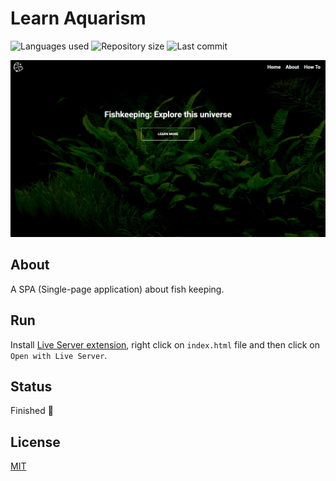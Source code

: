 # Learn Aquarism

![Languages used](https://img.shields.io/github/languages/count/isadfrn/learn-aquarism?style=flat-square)
![Repository size](https://img.shields.io/github/repo-size/isadfrn/learn-aquarism?style=flat-square)
![Last commit](https://img.shields.io/github/last-commit/isadfrn/learn-aquarism?style=flat-square)

![A responsive timer with dark and light themes](./assets/img/demo.gif)

## About

A SPA (Single-page application) about fish keeping.

## Run

Install [Live Server extension](https://marketplace.visualstudio.com/items?itemName=ritwickdey.LiveServer), right click on `index.html` file and then click on `Open with Live Server`.

## Status

Finished 🛑

## License

[MIT](./LICENSE)
